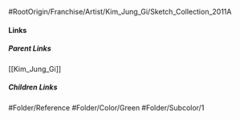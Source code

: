 #RootOrigin/Franchise/Artist/Kim_Jung_Gi/Sketch_Collection_2011A
#### Links
##### Parent Links
[[Kim_Jung_Gi]]
##### Children Links
#Folder/Reference
#Folder/Color/Green
#Folder/Subcolor/1

